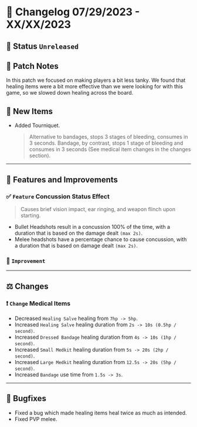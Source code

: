 # :bookmark_tabs:  Changelog 07/29/2023 - XX/XX/2023

## :red_circle: Status `Unreleased`
<!-- ## :green_circle: Status `Released` -->

## :speech_balloon: Patch Notes
In this patch we focused on making players a bit less tanky. We found that healing items were a bit more effective than we were looking for with this game, so we slowed down healing across the board.

## :star2: New Items
- Added Tourniquet.
  > Alternative to bandages, stops 3 stages of bleeding, consumes in 3 seconds.
  > Bandage, by contrast, stops 1 stage of bleeding and consumes in 3 seconds (See medical item changes in the changes section).

________

## :loudspeaker: Features and Improvements

### :white_check_mark: `Feature` Concussion Status Effect
> Causes brief vision impact, ear ringing, and weapon flinch upon starting.
- Bullet Headshots result in a concussion 100% of the time, with a duration that is based on the damage dealt `(max 2s)`.
- Melee headshots have a percentage chance to cause concussion, with a duration that is based on damage dealt `(max 2s)`.

### :arrow_up_small: `Improvement`

________

## :balance_scale: Changes

### :exclamation: `Change` Medical Items
- Decreased `Healing Salve` healing from `7hp -> 5hp`.
- Increased `Healing Salve` healing duration from `2s -> 10s (0.5hp / second)`.
- Increased `Dressed Bandage` healing duration from `4s -> 10s (1hp / second)`.
- Increased `Small Medkit` healing duration from `5s -> 20s (2hp / second)`.
- Increased `Large Medkit` healing duration from `12.5s -> 20s (5hp / second)`.
- Increased `Bandage` use time from `1.5s -> 3s`.

________

## :bug: Bugfixes
- Fixed a bug which made healing items heal twice as much as intended.
- Fixed PVP melee.
